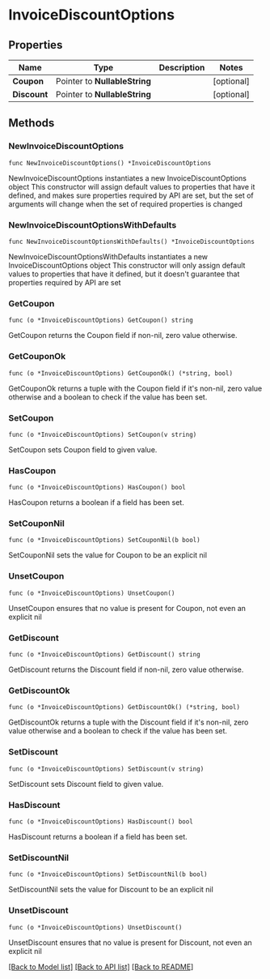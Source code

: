 # InvoiceDiscountOptions

## Properties

Name | Type | Description | Notes
------------ | ------------- | ------------- | -------------
**Coupon** | Pointer to **NullableString** |  | [optional] 
**Discount** | Pointer to **NullableString** |  | [optional] 

## Methods

### NewInvoiceDiscountOptions

`func NewInvoiceDiscountOptions() *InvoiceDiscountOptions`

NewInvoiceDiscountOptions instantiates a new InvoiceDiscountOptions object
This constructor will assign default values to properties that have it defined,
and makes sure properties required by API are set, but the set of arguments
will change when the set of required properties is changed

### NewInvoiceDiscountOptionsWithDefaults

`func NewInvoiceDiscountOptionsWithDefaults() *InvoiceDiscountOptions`

NewInvoiceDiscountOptionsWithDefaults instantiates a new InvoiceDiscountOptions object
This constructor will only assign default values to properties that have it defined,
but it doesn't guarantee that properties required by API are set

### GetCoupon

`func (o *InvoiceDiscountOptions) GetCoupon() string`

GetCoupon returns the Coupon field if non-nil, zero value otherwise.

### GetCouponOk

`func (o *InvoiceDiscountOptions) GetCouponOk() (*string, bool)`

GetCouponOk returns a tuple with the Coupon field if it's non-nil, zero value otherwise
and a boolean to check if the value has been set.

### SetCoupon

`func (o *InvoiceDiscountOptions) SetCoupon(v string)`

SetCoupon sets Coupon field to given value.

### HasCoupon

`func (o *InvoiceDiscountOptions) HasCoupon() bool`

HasCoupon returns a boolean if a field has been set.

### SetCouponNil

`func (o *InvoiceDiscountOptions) SetCouponNil(b bool)`

 SetCouponNil sets the value for Coupon to be an explicit nil

### UnsetCoupon
`func (o *InvoiceDiscountOptions) UnsetCoupon()`

UnsetCoupon ensures that no value is present for Coupon, not even an explicit nil
### GetDiscount

`func (o *InvoiceDiscountOptions) GetDiscount() string`

GetDiscount returns the Discount field if non-nil, zero value otherwise.

### GetDiscountOk

`func (o *InvoiceDiscountOptions) GetDiscountOk() (*string, bool)`

GetDiscountOk returns a tuple with the Discount field if it's non-nil, zero value otherwise
and a boolean to check if the value has been set.

### SetDiscount

`func (o *InvoiceDiscountOptions) SetDiscount(v string)`

SetDiscount sets Discount field to given value.

### HasDiscount

`func (o *InvoiceDiscountOptions) HasDiscount() bool`

HasDiscount returns a boolean if a field has been set.

### SetDiscountNil

`func (o *InvoiceDiscountOptions) SetDiscountNil(b bool)`

 SetDiscountNil sets the value for Discount to be an explicit nil

### UnsetDiscount
`func (o *InvoiceDiscountOptions) UnsetDiscount()`

UnsetDiscount ensures that no value is present for Discount, not even an explicit nil

[[Back to Model list]](../README.md#documentation-for-models) [[Back to API list]](../README.md#documentation-for-api-endpoints) [[Back to README]](../README.md)


